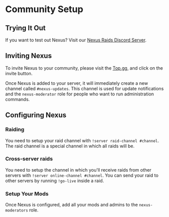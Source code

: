 # Community Setup

## Trying It Out

If you want to test out Nexus? Visit our <a href="https://discord.gg/rvUuTmhY" target="_blank">Nexus Raids Discord Server</a>.

## Inviting Nexus 

To invite Nexus to your community, please visit the <a href="https://top.gg/bot/761036478783422484" target="_blank">Top.gg</a>, and click on the invite button.

Once Nexus is added to your server, it will immediately create a new channel called `#nexus-updates`. This channel is used for update notifications and the `nexus-moderator` role for people who want to run administration commands.

## Configuring Nexus

### Raiding

You need to setup your raid channel with `!server raid-channel #channel`. The raid channel is a special channel in which all raids will be.

### Cross-server raids

You need to setup the channel in which you'll receive raids from other servers with `!server online-channel #channel`. You can send your raid to other servers by running `!go-live` inside a raid.


### Setup Your Mods

Once Nexus is configured, add all your mods and admins to the `nexus-moderators` role.